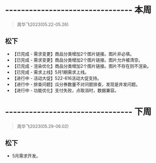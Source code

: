 # -------------------------------- 本周
> 周华飞2023(05.22-05.26)
## 松下
* 【已完成 - 需求变更】商品分类增加2个图片链接。图片非必填。
* 【已完成 - 需求变更】商品分类增加2个图片链接。图片允许被清空。
* 【已完成 - 渲染优化】商品分类增加2个图片链接。图片不存在则不渲染。
* 【已完成 - 需求上线】5月1期需求上线。
* 【进行中 - 活动大促】522-616活动大促支持。
* 【进行中 - 排查问题】瓜分券数量不对问题排查，发现是并发问题。
* 【进行中 - 功能优化】支付失败，点取消时，数据兼容。

# -------------------------------- 下周
> 周华飞2023(05.29-06.02)
## 松下
* 5月需求开发。
